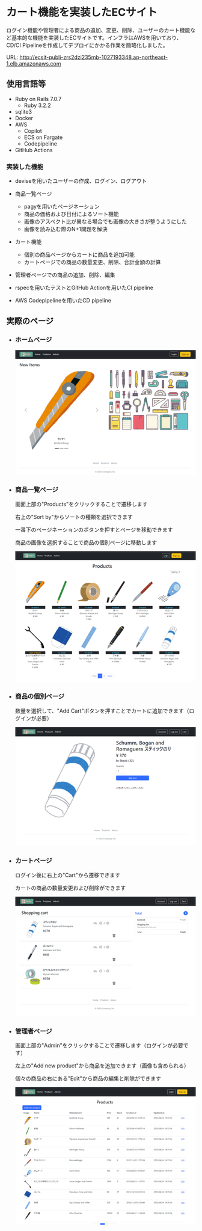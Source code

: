 # カート機能を実装したECサイト

ログイン機能や管理者による商品の追加、変更、削除、ユーザーのカート機能など基本的な機能を実装したECサイトです。インフラはAWSを用いており、CD/CI Pipelineを作成してデプロイにかかる作業を簡略化しました。

URL: http://ecsit-publi-zrs2dzi235mb-1027193348.ap-northeast-1.elb.amazonaws.com

## 使用言語等

- Ruby on Rails 7.0.7
  - Ruby 3.2.2
- sqlite3
- Docker
- AWS
  - Copilot
  - ECS on Fargate
  - Codepipeline
- GitHub Actions

### 実装した機能

- deviseを用いたユーザーの作成、ログイン、ログアウト

- 商品一覧ページ
  
  - pagyを用いたページネーション
  - 商品の価格および日付によるソート機能
  - 画像のアスペクト比が異なる場合でも画像の大きさが整うようにした
  - 画像を読み込む際のN+1問題を解決

- カート機能
  
  - 個別の商品ページからカートに商品を追加可能
  - カートページでの商品の数量変更、削除、合計金額の計算

- 管理者ページでの商品の追加、削除、編集

- rspecを用いたテストとGitHub Actionを用いたCI pipeline

- AWS Codepipelineを用いたCD pipeline

## 実際のページ

- ### ホームページ
  
  ![homepage](READMEsrc/homepage.png)

- ### 商品一覧ページ
  
  画面上部の"Products"をクリックすることで遷移します
  
  右上の"Sort by"からソートの種類を選択できます
  
  一番下のページネーションのボタンを押すとページを移動できます
  
  商品の画像を選択することで商品の個別ページに移動します
  
  ![products](READMEsrc/products.png)

- ### 商品の個別ページ
  
  数量を選択して、"Add Cart"ボタンを押すことでカートに追加できます（ログインが必要）
  
  ![product](READMEsrc/product.png)

- ### カートページ
  
  ログイン後に右上の"Cart"から遷移できます
  
  カートの商品の数量変更および削除ができます
  
  ![cart_items](READMEsrc/cart_items.png)

- ### 管理者ページ
  
  画面上部の"Admin"をクリックすることで遷移します（ログインが必要です）
  
  左上の"Add new product"から商品を追加できます（画像も含められる）
  
  個々の商品の右にある"Edit"から商品の編集と削除ができます
  
  ![admin_products](READMEsrc/admin_products.png)
